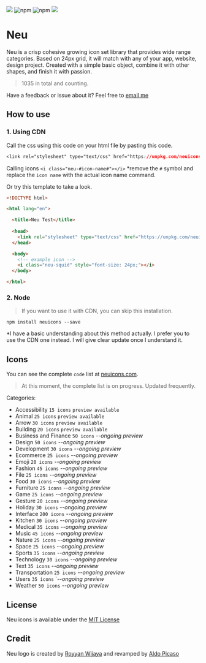 <a href="https://github.com/neuicons/icons/blob/master/LICENSE" rel="nofollow"><img src="https://img.shields.io/badge/license-MIT-lightgrey"></a>  ![npm](https://img.shields.io/npm/dm/neuicons)  ![npm](https://img.shields.io/npm/v/neuicons)  <a href="https://ko-fi.com/roywj" rel="nofollow"><img src="https://img.shields.io/badge/support%20me%20on-ko--fi-red" style="max-width:100%;"></a>


# Neu
Neu is a crisp cohesive growing icon set library that provides wide range categories. Based on 24px grid, it will match with any of your app, website, design project. Created with a simple basic object, combine it with other shapes, and finish it with passion.
>1035 in total and counting.

Have a feedback or issue about it? Feel free to [email me](mailto:royyanwijaya@live.com)

## How to use
### 1. Using CDN
Call the css using this code on your html file by pasting this code.
```css
<link rel="stylesheet" type="text/css" href="https://unpkg.com/neuicons/neu.css">
```
Calling icons `<i class="neu-#icon-name#"></i>` *remove the `#` symbol and replace the `icon name` with the actual icon name command.

Or try this template to take a look.
```html
<!DOCTYPE html>

<html lang="en">

  <title>Neu Test</title>
  
  <head>
    <link rel="stylesheet" type="text/css" href="https://unpkg.com/neuicons/neu.css">
  </head>

  <body>
    <!-- example icon -->
    <i class="neu-squid" style="font-size: 24px;"></i> 
  </body>

</html>
```
### 2. Node
>If you want to use it with CDN, you can skip this installation.
```shell
npm install neuicons --save
```
*I have a basic understanding about this method actually. I prefer you to use the CDN one instead. I will give clear update once I understand it.

## Icons
You can see the complete `code` list at [neuicons.com](https://neuicons.com).
>At this moment, the complete list is on progress. Updated frequently.

Categories:
- Accessibility `15 icons` `preview available`
- Animal `25 icons` `preview available`
- Arrow `30 icons` `preview available`
- Building `20 icons` `preview available`
- Business and Finance `50 icons` *--ongoing preview*
- Design `50 icons` *--ongoing preview*
- Development `30 icons` *--ongoing preview*
- Ecommerce `25 icons` *--ongoing preview*
- Emoji `20 icons` *--ongoing preview*
- Fashion `45 icons` *--ongoing preview*
- File `25 icons` *--ongoing preview*
- Food `30 icons` *--ongoing preview*
- Furniture `25 icons` *--ongoing preview*
- Game `25 icons` *--ongoing preview*
- Gesture `20 icons` *--ongoing preview*
- Holiday `30 icons` *--ongoing preview*
- Interface `200 icons` *--ongoing preview*
- Kitchen `30 icons` *--ongoing preview*
- Medical `35 icons` *--ongoing preview*
- Music `45 icons` *--ongoing preview*
- Nature `25 icons` *--ongoing preview*
- Space `25 icons` *--ongoing preview*
- Sports `35 icons` *--ongoing preview*
- Technology `30 icons` *--ongoing preview*
- Text `35 icons` *--ongoing preview*
- Transportation `25 icons` *--ongoing preview*
- Users `35 icons` `*--ongoing preview*
- Weather `50 icons` *--ongoing preview*

## License
Neu icons is available under the [MIT License](https://github.com/neuicons/icons/blob/master/LICENSE)

## Credit
Neu logo is created by [Royyan Wijaya](https://dribbble.com/roywj) and revamped by [Aldo Picaso](https://www.pexels.com/@aldoalz)